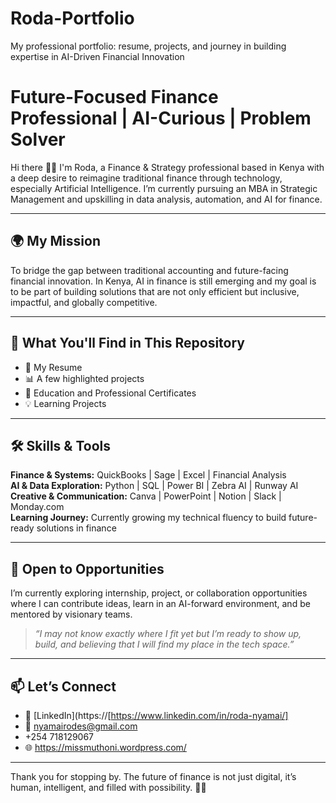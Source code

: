 # Roda-Portfolio
My professional portfolio: resume, projects, and journey in building expertise in AI-Driven Financial Innovation

# Future-Focused Finance Professional | AI-Curious | Problem Solver

Hi there 👋🏾 I'm Roda, a Finance & Strategy professional based in Kenya with a deep desire to reimagine traditional finance through technology, especially Artificial Intelligence. I’m currently pursuing an MBA in Strategic Management and upskilling in data analysis, automation, and AI for finance.

---

## 🌍 My Mission

To bridge the gap between traditional accounting and future-facing financial innovation. In Kenya, AI in finance is still emerging and my goal is to be part of building solutions that are not only efficient but inclusive, impactful, and globally competitive.

---

## 📌 What You'll Find in This Repository

- 📄 My Resume
- 📊 A few highlighted projects
- 🧾 Education and Professional Certificates
- 💡 Learning Projects

---

## 🛠 Skills & Tools

**Finance & Systems:** QuickBooks | Sage | Excel | Financial Analysis  
**AI & Data Exploration:** Python | SQL | Power BI | Zebra AI | Runway AI  
**Creative & Communication:** Canva | PowerPoint | Notion | Slack | Monday.com  
**Learning Journey:** Currently growing my technical fluency to build future-ready solutions in finance

---

## 🚀 Open to Opportunities

I’m currently exploring internship, project, or collaboration opportunities where I can contribute ideas, learn in an AI-forward environment, and be mentored by visionary teams.

> *“I may not know exactly where I fit yet but I’m ready to show up, build, and believing that I will find my place in the tech space.”*

---

## 📫 Let’s Connect

- 💼 [LinkedIn](https://[https://www.linkedin.com/in/roda-nyamai/]
- 📧 nyamairodes@gmail.com
- +254 718129067
- 🌐 https://missmuthoni.wordpress.com/

---

Thank you for stopping by. The future of finance is not just digital, it’s human, intelligent, and filled with possibility. 🌱✨
